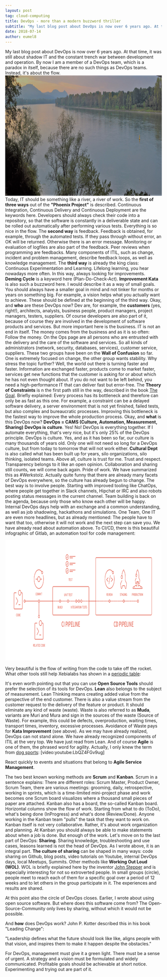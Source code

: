 ```yaml
---
layout: post
tag: cloud-computing
title: DevOps - more than a modern buzzword thriller
subtitle: "My last blog post about DevOps is now over 6 years ago. At that time, it was still about shadow IT and the constant trench war between development and operation. By now I am a member of a DevOps team, which is a paradox in itself, because there are no&hellip;"
date: 2018-07-14
author: eumel8
---
```


My last blog post about DevOps is now over 6 years ago. At that time, it was still about shadow IT and the constant trench war between development and operation. By now I am a member of a DevOps team, which is a paradox in itself, because there are no such things as DevOps teams. Instead, it's about the flow.
<br/>
<img src="/images/quick-uploads/p616/flow.jpg" width="585" height="386"/>
Today, IT should be something like a river, a river of work. So the <strong>first of three ways</strong> out of the <strong>"Phoenix Project"</strong> is described. Continuous Integration, Continuous Delivery and Continuous Deployment are the keywords here. Developers should always check their code into a repository, so that the software is constantly in a deliverable state and can be rolled out automatically after performing various tests. Everything is so nice in the flow.
The <strong>second way</strong> is feedback. Feedback is obtained, for example, through the automated tests. If they pass through without error, an OK will be returned. Otherwise there is an error message. Monitoring or evaluation of logfiles are also part of the feedback. Peer reviews when programming are feedbacks. Many components of ITIL, such as change, incident and problem management, describe feedback loops, as well as knowledge management.
The <strong>third way</strong> is already the king class: Continuous Experimentation and Learning. Lifelong learning, you hear nowadays more often. In this way, always looking for improvements. <strong>Deming Cycle</strong> is a keyword here (Plan-Do-Check-Act). <strong>Improvement Kata</strong> is also such a buzzword here. I would describe it as a way of small goals. You should always have a smaller goal in mind and not tinker for months or years on something big. For example, a vision helps what you actually want to achieve. These should be defined at the beginning of the third way.
Okay, and <strong>who</strong> are these DevOps now? Dev are, for example, the <strong>customers</strong> (yes, right!), architects, analysts, business people, product managers, project managers, testers, suppliers. Of course developers are also part of it, because of course they are involved in the development of software products and services. But more important here is the business. IT is not an end in itself. The money comes from the business and as it is so often: Follow the money.
On the Ops page are all persons who are entrusted with the delivery and the care of the software and services. So all kinds of administrators (network, security, databases, services), customer service, suppliers.
These two groups have been on the <strong>Wall of Confusion</strong> so far. One is extremely focused on change, the other group wants stability. Why stress the topic further?
Well, the world out there is turning faster and faster. Information are exchanged faster, products come to market faster, services get new functions that the customer is asking for or about which he has not even thought about. If you do not want to be left behind, you need a high-performance IT that can deliver fast but error-free.
The <strong>Theory of Constraints</strong> is n the first path still in the way, described in the book <a href="https://www.amazon.com/Goal-Process-Ongoing-Improvement/dp/0884271951/">The Goal</a>. Briefly explained: Every process has its bottleneck and therefore can only be as fast as this one. For example, a constraint can be a delayed software delivery, a server environment that is not yet finished, failed tests, but also complex and bureaucratic processes. Improving this bottleneck is the fastest way to improve the whole production process.
Okay, and <strong>what</strong> is this DevOps now? <strong>DevOps = CAMS (Culture, Automation, Measurement, Sharing)</strong>
<strong>DevOps is culture</strong>. Yes! No! DevOps is everything together. If I automate everything, that's very nice, but it's only 25% of the DevOps principle.
DevOps is culture. Yes, and as it has been so far, our culture is many thousands of years old. Only one will not need so long for a DevOps culture, but from today to tomorrow that will not work either.<strong> Cultural Dept </strong> is also called what has been built up for years, silo organizations, silo thinking, isolated teams.
Above all, culture is trust for me. Trust and respect. Transparency belongs to it like an open opinion. Collaboration and sharing still counts, we will come back again. Pride of work. We have summarized this as #Werkstolz. Actually quite funny that there are already many facets of DevOps everywhere, so the culture has already begun to change. The best way is to involve people. Starting with improved tooling like ChatOps, where people get together in Slack channels, Hipchat or IRC and also robots posting status messages in the current channel. 
Team building is back on the agenda, because only those who know each other will be happy. Internal DevOps days help with an exchange and a common understanding, as well as job shadowing, hackathons and simulations. One Team, One IT are even more headlines, but as already mentioned: The people have to want that too, otherwise it will not work and the next step can save you. We have already read about automation above. To CI/CD, there is this beautiful infographic of Gitlab, an automation tool for code management: 

<img src="/images/quick-uploads/p616/cicd_pipeline_infograph.png" width="585" height="386"/>

Very beautiful is the flow of writing from the code to take off the rocket. What other tools still help Xebialabs has shown in a <a href="https: //xebialabs.com/periodic-table-of-devops-tools/">periodic table</a>: 

It's even worth pointing out that you can use <strong>Open Source Tools</strong> should prefer the selection of its tools for DevOps. 
<strong>Lean</strong> also belongs to the subject of measurement. Lean Thinking means creating added value from the perspective of the end customer. There is also a value stream from the customer request to the delivery of the feature or product. It should eliminate any kind of waste (waste). Waste is also referred to as <strong>Muda</strong>, variants are Muri and Mura and sign in the sources of the waste (Source of Waste). For example, this could be defects, overproduction, waiting times, transport times, inventory, excessive processes. Avoidance of Waste pays for <strong>Kata Improvement</strong> (see above). As we may have already realized, DevOps can not stand alone. We have already recognized components of ITIL at the very top. We have just read from Lean. 
And of course <strong>Agile</strong> is one of them, the phrased word for agility. 
Actually, I only knew the term from <a href="https://www.youtube.com/watch?v=LbQZ4FGv9ugTo">dog sports</a>: [video:youtube:LbQZ4FGv9ug] 

React quickly to events and situations that belong to <strong>Agile Service Management</strong>. 

The two best known working methods are <strong>Scrum</strong> and <strong>Kanban</strong>. Scrum in a sentence explains: There are different roles: Scrum Master, Product Owner, Scrum Team, there are various meetings: grooming, daily, retrospective, working in sprints, which is a time-limited mini-project phase and work becomes one Scrum board visualizes where a thousand small pieces of paper are attached. 
Kanban also has a board, the so-called Kanban board. Horizontal columns show the flow of work. Starting from what to do (ToDo), what's being done (InProgress) and what's done (Review/Done). Anyone working in the Kanban team "pulls" the task that they want to work on. Kanban itself is not very collaborative. Rather, it's about work organization and planning. At Kanban you should always be able to make statements about when a job is done. 
But enough of the work. Let's move on to the last part of DevOps: <strong>Sharing</strong>. Sharing knowledge, troubleshooting and use cases, leasons learned is not the head of DevOps. As I wrote above, it is an integral part. <strong>The culture of sharing</strong> can be shaped in many ways: code sharing on Github, blog posts, video tutorials on Youtube, internal DevOps days, local Meetups, Summits. 
Other methods like <strong>Working Out Loud (WOL)</strong>. WOL is briefly explained here by the inventor <a href="https://www.youtube.com/watch?v=7l3azE-eis4">John Stepper</a> and is especially interesting for not so extroverted people. In small groups (circle), people meet to reach each of them for a specific goal over a period of 12 weeks and to let others in the group participate in it. The experiences and results are shared. 

At this point also the circle of DevOps closes. Earlier, I wrote about using open source software. But where does this software come from? The Open-Source-Community only lives by sharing, without which it would not be possible.

And <strong>how</strong> does DevOps work? John P. Kotter described this in his book "Leading Change": 

"Leadership defines what the future should look like like, aligns people with that vision, and inspires them to make it happen despite the obstacles."

For DevOps, management must give it a green light. There must be a sense of urgent. A strategy and a vision must be formulated and widely communicated. Profitable goals should be achievable at short notice. Experimenting and trying out are part of it.
